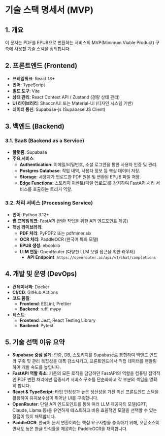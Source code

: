 # 기술 스택 명세서 (MVP)

## 1. 개요
이 문서는 PDF를 EPUB으로 변환하는 서비스의 MVP(Minimum Viable Product) 구축에 사용할 기술 스택을 정의합니다.

## 2. 프론트엔드 (Frontend)
- **프레임워크**: React 18+
- **언어**: TypeScript
- **빌드 도구**: Vite
- **상태 관리**: React Context API / Zustand (경량 상태 관리)
- **UI 라이브러리**: Shadcn/UI 또는 Material-UI (디자인 시스템 기반)
- **데이터 통신**: Supabase-js (Supabase JS Client)

## 3. 백엔드 (Backend)

### 3.1. BaaS (Backend as a Service)
- **플랫폼**: Supabase
- **주요 서비스**:
    - **Authentication**: 이메일/비밀번호, 소셜 로그인을 통한 사용자 인증 및 관리.
    - **Postgres Database**: 작업 내역, 사용자 정보 등 핵심 데이터 저장.
    - **Storage**: 사용자가 업로드한 PDF 원본 및 변환된 EPUB 파일 저장.
    - **Edge Functions**: 스토리지 이벤트(파일 업로드)를 감지하여 FastAPI 처리 서비스를 호출하는 트리거 역할.

### 3.2. 처리 서비스 (Processing Service)
- **언어**: Python 3.12+
- **웹 프레임워크**: FastAPI (변환 작업을 위한 API 엔드포인트 제공)
- **핵심 라이브러리**:
    - **PDF 처리**: PyPDF2 또는 pdfminer.six
    - **OCR 처리**: PaddleOCR (한국어 특화 모델)
    - **EPUB 생성**: ebooklib
    - **LLM 연동**: OpenRouter (다양한 LLM 모델 접근을 위한 라우터)
        - **API Endpoint**: `https://openrouter.ai/api/v1/chat/completions`

## 4. 개발 및 운영 (DevOps)
- **컨테이너화**: Docker
- **CI/CD**: GitHub Actions
- **코드 품질**:
    - **Frontend**: ESLint, Prettier
    - **Backend**: ruff, mypy
- **테스트**:
    - **Frontend**: Jest, React Testing Library
    - **Backend**: Pytest

## 5. 기술 선택 이유 요약
- **Supabase 중심 설계**: 인증, DB, 스토리지를 Supabase로 통합하여 백엔드 인프라 구축 및 관리 복잡성을 대폭 감소시키고, 프론트엔드에서 직접 데이터를 핸들링하여 개발 속도를 높입니다.
- **FastAPI 역할 축소**: 기존의 모든 로직을 담당하던 FastAPI의 역할을 컴퓨팅 집약적인 PDF 변환 처리에만 집중시켜 서비스 구조를 단순화하고 각 부분의 책임을 명확히 합니다.
- **React & TypeScript**: 타입 안정성과 높은 생산성을 가진 최신 프론트엔드 스택을 활용하여 유지보수성이 뛰어난 UI를 구축합니다.
- **OpenRouter**: 단일 API 엔드포인트를 통해 여러 LLM 제공자의 모델(GPT, Claude, Llama 등)을 유연하게 테스트하고 비용 효율적인 모델을 선택할 수 있는 장점이 있어 채택합니다.
- **PaddleOCR**: 한국어 문서 변환이라는 핵심 요구사항을 충족하기 위해, 오픈소스이면서도 높은 한글 인식률을 제공하는 PaddleOCR을 채택합니다.